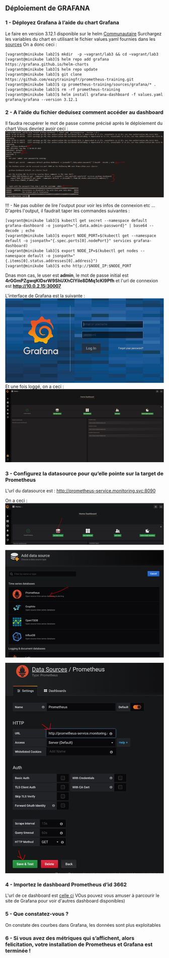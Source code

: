 ## Déploiement de GRAFANA
### 1 - Déployez Grafana à l’aide du chart Grafana 
Le faire en version 3.12.1 disponible sur le helm [Communautaire](https://github.com/grafana/helm-charts/tree/main/charts/grafana) Surchargez les variables du chart en utilisant le fichier values.yaml fournies dans les [sources](https://github.com/eazytrainingfr/prometheus-training/blob/main/sources/grafana/values.yaml)
On a donc ceci : 
```
[vagrant@minikube lab2]$ mkdir  -p ~vagrant/lab3 && cd ~vagrant/lab3
[vagrant@minikube lab3]$ helm repo add grafana https://grafana.github.io/helm-charts
[vagrant@minikube lab3]$ helm repo update
[vagrant@minikube lab3]$ git clone https://github.com/eazytrainingfr/prometheus-training.git
[vagrant@minikube lab3]$ cp prometheus-training/sources/grafana/* .
[vagrant@minikube lab3]$ rm -rf prometheus-training
[vagrant@minikube lab3]$ helm install grafana-dashboard -f values.yaml  grafana/grafana --version 3.12.1
```

### 2 - A l’aide du fichier deduisez comment accéder au dashboard 
Il faudra recupérer le mot de passe comme précisé après le déploiement du chart
Vous devriez avoir ceci : 
![Grafana launching](images/launch_grafana.PNG)

!!! - Ne pas oublier de lire l'output pour voir les infos de connexion etc ...
D'après l'output, il faudrait taper les commandes suivantes : 
```
[vagrant@minikube lab3]$ kubectl get secret --namespace default grafana-dashboard -o jsonpath="{.data.admin-password}" | base64 --decode ; echo
[vagrant@minikube lab3]$ export NODE_PORT=$(kubectl get --namespace default -o jsonpath="{.spec.ports[0].nodePort}" services grafana-dashboard)
[vagrant@minikube lab3]$ export NODE_IP=$(kubectl get nodes --namespace default -o jsonpath="{.items[0].status.addresses[0].address}")
[vagrant@minikube lab3]$ echo http://$NODE_IP:$NODE_PORT
```   
Dnas mon cas, le user est **admin**, le mot de passe initial est **4rGGmPZgwqKIDsrW9ShUXhCIYile8DMq1cKl9Pfh** et l'url de connexion est **http://10.0.2.15:30007**

L'interface de Grafana est la suivante : 
![Grafana logging](images/grafana_loggin.PNG)
Et une fois loggé, on a ceci : 
![Grafana welcome](images/grafana_welcome.PNG)

### 3 - Configurez la datasource pour qu’elle pointe sur la target de Prometheus

L'url du datasource est :  http://prometheus-service.monitoring.svc:8090

On a ceci : 
![data source ](images/add_source.PNG)

![data source 2](images/add_source2.PNG)

![data source 3](images/add_source3.PNG)

### 4 - Importez le dashboard Prometheus d’id 3662

L'url de ce dashboard est [celle ci](https://grafana.com/grafana/dashboards/3662)
VOus pouvez vous amuser à parcourir le site de Grafana pour voir d'autres dashboard disponibles)

### 5 - Que constatez-vous ?
On constate des courbes dans Grafana, les données sont plus exploitables

### 6 - Si vous avez des métriques qui s’affichent, alors felicitation, votre installation de Prometheus et Grafana est terminée !
